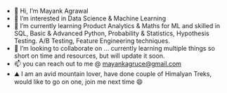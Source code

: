 - 👋 Hi, I’m Mayank Agrawal
- 👀 I’m interested in Data Science & Machine Learning 
- 🌱 I’m currently learning Product Analytics & Maths for ML and skilled in SQL, Basic & Advanced Python, Probability & Statistics, Hypothesis Testing. A/B Testing, Feature Engineering techniques.
- 💞️ I’m looking to collaborate on ... currently learning multiple things so short on time and resources, but will update it soon.
- 📫 you can reach out to me @ mayankagruce@gmail.com
- ⛰️ I am an avid mountain lover, have done couple of Himalyan Treks, would like to go on one, join me next time 😄

<!---
mayankbrn/mayankbrn is a ✨ special ✨ repository because its `README.md` (this file) appears on your GitHub profile.
You can click the Preview link to take a look at your changes.
--->
